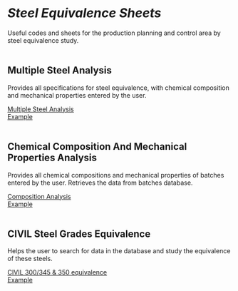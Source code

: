 # $Steel$ $Equivalence$ $Sheets$

Useful codes and sheets for the production planning and control area by steel equivalence study.
<br>
<br/>

## Multiple Steel Analysis

Provides all specifications for steel equivalence, with chemical composition and mechanical properties entered by the user.

[Multiple Steel Analysis](https://drive.google.com/file/d/1OHqYhnM5ZOs1gn1iyeHJuNWg3PNzhXt6)  
[Example](https://drive.google.com/file/d/1BNgKtA_rT5r3KtXIu2aZ0UMfk54k9bSF)
<br>
<br/>

## Chemical Composition And Mechanical Properties Analysis

Provides all chemical compositions and mechanical properties of batches entered by the user. Retrieves the data from batches database.

[Composition Analysis](https://drive.google.com/file/d/1MvRKNgO7V-5BLQCtr5YGP3LYWjYNYvnK)  
[Example](https://drive.google.com/file/d/1RMOTKXJczBe2UlL_ivd1iPvYqg0et2vk)
<br>
<br/>

## CIVIL Steel Grades Equivalence

Helps the user to search for data in the database and study the equivalence of these steels.

[CIVIL 300/345 & 350 equivalence](https://drive.google.com/file/d/1S-9_XDoMnQCa3uhVdtKRqis6BndpiztH)  
[Example](https://drive.google.com/file/d/1S-9_XDoMnQCa3uhVdtKRqis6BndpiztH)


